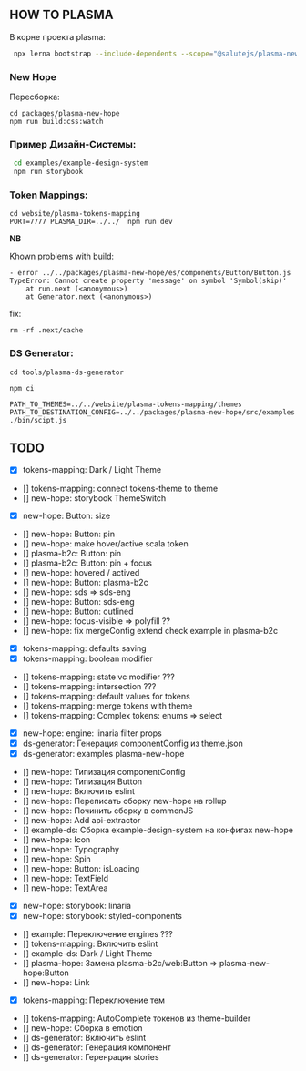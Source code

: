 ## HOW TO PLASMA

В корне проекта plasma:

```sh
 npx lerna bootstrap --include-dependents --scope="@salutejs/plasma-new-hope"
```

### New Hope

Пересборка:
```
cd packages/plasma-new-hope
npm run build:css:watch
```

### Пример Дизайн-Системы:

```sh
 cd examples/example-design-system
 npm run storybook
```

### Token Mappings:

```
cd website/plasma-tokens-mapping
PORT=7777 PLASMA_DIR=../../  npm run dev
```

**NB**

Khown problems with build:


```
- error ../../packages/plasma-new-hope/es/components/Button/Button.js
TypeError: Cannot create property 'message' on symbol 'Symbol(skip)'
    at run.next (<anonymous>)
    at Generator.next (<anonymous>)
```

fix:
```
rm -rf .next/cache
```

### DS Generator:

```
cd tools/plasma-ds-generator

npm ci 

PATH_TO_THEMES=../../website/plasma-tokens-mapping/themes PATH_TO_DESTINATION_CONFIG=../../packages/plasma-new-hope/src/examples  ./bin/scipt.js
```

## TODO

* [x] tokens-mapping: Dark / Light Theme
* [] tokens-mapping: connect tokens-theme to theme
* [] new-hope: storybook ThemeSwitch
* [x] new-hope: Button: size
* [] new-hope: Button: pin
* [] new-hope: make hover/active scala token
* [] plasma-b2c: Button: pin
* [] plasma-b2c: Button: pin + focus
* [] new-hope: hovered / actived
* [] new-hope: Button: plasma-b2c
* [] new-hope: sds => sds-eng
* [] new-hope: Button: sds-eng
* [] new-hope: Button: outlined
* [] new-hope: focus-visible => polyfill ??
* [] new-hope: fix mergeConfig extend check example in plasma-b2c
* [x] tokens-mapping: defaults saving
* [x] tokens-mapping: boolean modifier
* [] tokens-mapping: state vc modifier ???
* [] tokens-mapping: intersection ???
* [] tokens-mapping: default values for tokens
* [] tokens-mapping: merge tokens with theme
* [] tokens-mapping: Complex tokens: enums => select
* [x] new-hope: engine: linaria filter props
* [x] ds-generator: Генерация componentConfig из theme.json
* [x] ds-generator: examples plasma-new-hope
* [] new-hope: Типизация componentConfig
* [] new-hope: Типизация Button
* [] new-hope: Включить eslint
* [] new-hope: Переписать сборку new-hope на rollup
* [] new-hope: Починить сборку в commonJS 
* [] new-hope: Add api-extractor
* [] example-ds: Сборка example-design-system на конфигах new-hope
* [] new-hope: Icon
* [] new-hope: Typography
* [] new-hope: Spin
* [] new-hope: Button: isLoading
* [] new-hope: TextField
* [] new-hope: TextArea
* [x] new-hope: storybook: linaria
* [x] new-hope: storybook: styled-components
* [] example: Переключение engines ???
* [] tokens-mapping: Включить eslint
* [] example-ds: Dark / Light Theme
* [] plasma-hope: Замена plasma-b2c/web:Button => plasma-new-hope:Button
* [] new-hope: Link
* [x] tokens-mapping: Переключение тем
* [] tokens-mapping: AutoComplete токенов из theme-builder
* [] new-hope: Сборка в emotion
* [] ds-generator: Включить eslint
* [] ds-generator: Генерация компонент
* [] ds-generator: Геренрация stories
